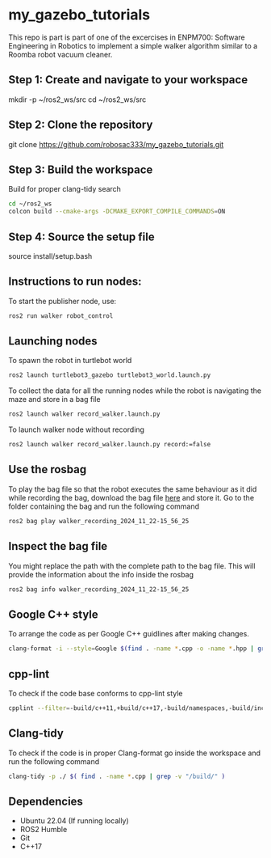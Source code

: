 # my_gazebo_tutorials

This repo is part is part of one of the excercises in ENPM700: Software Engineering in Robotics to implement a simple walker algorithm similar to a Roomba robot vacuum cleaner.

## Step 1: Create and navigate to your workspace
mkdir -p ~/ros2_ws/src
cd ~/ros2_ws/src

## Step 2: Clone the repository
git clone https://github.com/robosac333/my_gazebo_tutorials.git

## Step 3: Build the workspace
Build for proper clang-tidy search
```sh
cd ~/ros2_ws
colcon build --cmake-args -DCMAKE_EXPORT_COMPILE_COMMANDS=ON
```

## Step 4: Source the setup file
source install/setup.bash

## Instructions to run nodes:
To start the publisher node, use:
```sh
ros2 run walker robot_control
```

## Launching nodes
To spawn the robot in turtlebot world
```sh
ros2 launch turtlebot3_gazebo turtlebot3_world.launch.py
```
To collect the data for all the running nodes while the robot is navigating the maze and store in a bag file
```sh
ros2 launch walker record_walker.launch.py
```
To launch walker node without recording
```sh
ros2 launch walker record_walker.launch.py record:=false
```

## Use the rosbag
To play the bag file so that the robot executes the same behaviour as it did while recording the bag, download the bag file [here](https://drive.google.com/drive/folders/1hC-qGPnQ-eIoBFeRTpy6EJMPTcrTOjba?usp=sharing) and store it. Go to the folder containing the bag and run the following command
```sh
ros2 bag play walker_recording_2024_11_22-15_56_25
```

## Inspect the bag file

You might replace the path with the complete path to the bag file. This will provide the information about the info inside the rosbag
```sh
ros2 bag info walker_recording_2024_11_22-15_56_25
```

## Google C++ style
To arrange the code as per Google C++ guidlines after making changes.
```sh
clang-format -i --style=Google $(find . -name *.cpp -o -name *.hpp | grep -v "/build/")
```

## cpp-lint
To check if the code base conforms to cpp-lint style
```sh
cpplint --filter=-build/c++11,+build/c++17,-build/namespaces,-build/include_order $(find . -name *.cpp | grep -v "/build/")
```

## Clang-tidy
To check if the code is in proper Clang-format go inside the workspace and run the following command
```sh
clang-tidy -p ./ $( find . -name *.cpp | grep -v "/build/" )
```

## Dependencies

- Ubuntu 22.04 (If running locally)
- ROS2 Humble
- Git
- C++17
